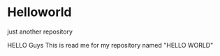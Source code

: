 # Helloworld
just another repository
 
 HELLO Guys This is read me for my repository named "HELLO WORLD"
